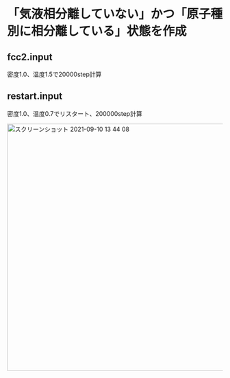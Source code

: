 # 「気液相分離していない」かつ「原子種別に相分離している」状態を作成

## fcc2.input
密度1.0、温度1.5で20000step計算
	
## restart.input
密度1.0、温度0.7でリスタート、200000step計算

<img width="576" alt="スクリーンショット 2021-09-10 13 44 08" src="https://user-images.githubusercontent.com/63585652/132801029-434e7f0a-8614-4b26-b3ce-93a62b51843c.png">


